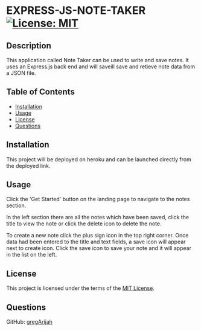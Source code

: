 # EXPRESS-JS-NOTE-TAKER	[![License: MIT](https://img.shields.io/badge/License-MIT-yellow.svg)](https://choosealicense.com/licenses/mit/)

## Description

This application called Note Taker can be used to write and save notes. It uses an Express.js back end and will saveill save and retieve note data from a JSON file.

## Table of Contents

- [Installation](#installation)
- [Usage](#usage)
- [License](#license)
- [Questions](#questions)

## Installation

This project will be deployed on heroku and can be launched directly from the deployed link. 

## Usage

Click the 'Get Started' button on the landing page to navigate to the notes section. 

In the left section there are all the notes which have been saved, click the title to view the note or click the delete icon to delete the note. 

To create a new note click the plus sign icon in the top right corner. Once data had been entered to the title and text fields, a save icon will appear next to create icon. Click the save icon to save your note and it will appear in the list on the left. 

## License

This project is licensed under the terms of the [MIT License](https://choosealicense.com/licenses/mit/).

## Questions

GitHub: [gregArijah](https://github.com/gregArijah) 



